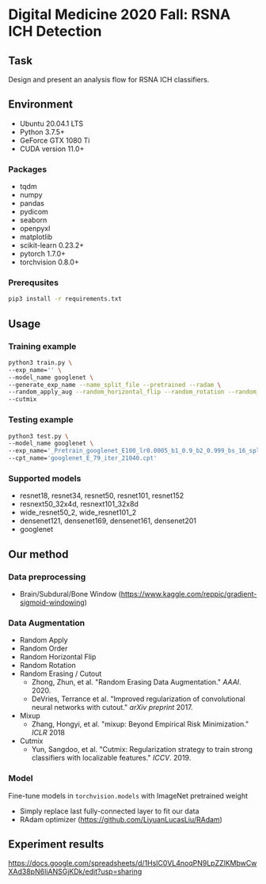 # Digital Medicine 2020 Fall: RSNA ICH Detection

## Task

Design and present an analysis flow for RSNA ICH classifiers.

## Environment

- Ubuntu 20.04.1 LTS
- Python 3.7.5+
- GeForce GTX 1080 Ti
- CUDA version 11.0+

### Packages

- tqdm
- numpy
- pandas
- pydicom
- seaborn
- openpyxl
- matplotlib
- scikit-learn 0.23.2+
- pytorch 1.7.0+
- torchvision 0.8.0+

### Prerequsites

```bash
pip3 install -r requirements.txt
```

## Usage

### Training example

```bash
python3 train.py \
--exp_name='' \
--model_name googlenet \
--generate_exp_name --name_split_file --pretrained --radam \
--random_apply_aug --random_horizontal_flip --random_rotation --random_erasing --random_order \
--cutmix
```

### Testing example

```bash
python3 test.py \
--model_name googlenet \
--exp_name='_Pretrain_googlenet_E100_lr0.0005_b1_0.9_b2_0.999_bs_16_splt_0.7_prekeral_bsb_radam_cutmixbeta_1_cutmixprob_0.5_rand_app_rand_flip_rand_rota_rand_ord_rand_eras' \
--cpt_name='googlenet_E_79_iter_21040.cpt'
```

### Supported models

- resnet18, resnet34, resnet50, resnet101, resnet152
- resnext50_32x4d, resnext101_32x8d
- wide_resnet50_2, wide_resnet101_2
- densenet121, densenet169, densenet161, densenet201
- googlenet

## Our method

### Data preprocessing
- Brain/Subdural/Bone Window (https://www.kaggle.com/reppic/gradient-sigmoid-windowing)

### Data Augmentation
- Random Apply
- Random Order
- Random Horizontal Flip
- Random Rotation
- Random Erasing / Cutout
    - Zhong, Zhun, et al. "Random Erasing Data Augmentation." *AAAI*. 2020.
    - DeVries, Terrance et al. "Improved regularization of convolutional neural networks with cutout." *arXiv preprint* 2017.
- Mixup
    - Zhang, Hongyi, et al. "mixup: Beyond Empirical Risk Minimization." *ICLR* 2018
- Cutmix
    - Yun, Sangdoo, et al. "Cutmix: Regularization strategy to train strong classifiers with localizable features." *ICCV*. 2019.

### Model

Fine-tune models in `torchvision.models` with ImageNet pretrained weight
- Simply replace last fully-connected layer to fit our data
- RAdam optimizer (https://github.com/LiyuanLucasLiu/RAdam)

## Experiment results

https://docs.google.com/spreadsheets/d/1HslC0VL4noqPN9LpZZlKMbwCwXAd38pN6IiANSGjKDk/edit?usp=sharing
